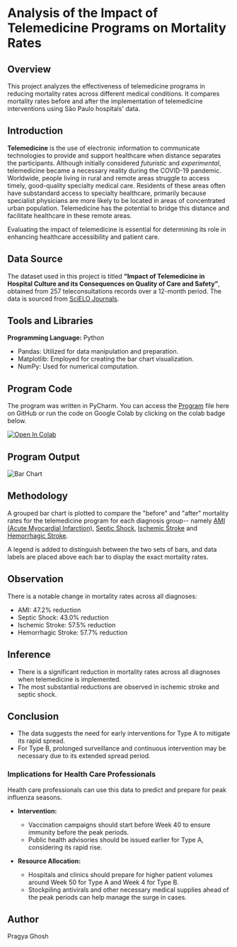 # Analysis of the Impact of Telemedicine Programs on Mortality Rates

## Overview
This project analyzes the effectiveness of telemedicine programs in reducing mortality rates across different medical conditions. It compares mortality rates before and after the implementation of telemedicine interventions using São Paulo hospitals' data.

## Introduction
**Telemedicine** is the use of electronic information to communicate technologies to provide and support healthcare when distance separates the participants. Although initially considered *futuristic* and *experimental*, telemedicine became a necessary reality during the COVID-19 pandemic. Worldwide, people living in rural and remote areas struggle to access timely, good-quality specialty medical care. Residents of these areas often have substandard access to specialty healthcare, primarily because specialist physicians are more likely to be located in areas of concentrated urban population. Telemedicine has the potential to bridge this distance and facilitate healthcare in these remote areas.

Evaluating the impact of telemedicine is essential for determining its role in enhancing healthcare accessibility and patient care.

## Data Source
The dataset used in this project is titled **“Impact of Telemedicine in Hospital Culture and its Consequences on Quality of Care and Safety”**, obtained from 257 teleconsultations records over a 12-month period. The data is sourced from [SciELO Journals](https://scielo.figshare.com/articles/dataset/Impact_of_telemedicine_in_hospital_culture_and_its_consequences_on_quality_of_care_and_safety/20029458/1?file=35773332).

## Tools and Libraries
**Programming Language:** Python
- Pandas: Utilized for data manipulation and preparation.
- Matplotlib: Employed for creating the bar chart visualization.
- NumPy: Used for numerical computation.

## Program Code
The program was written in PyCharm. You can access the [Program](Program) file here on GitHub or run the code on Google Colab by clicking on the colab badge below.

[![Open In Colab](https://colab.research.google.com/assets/colab-badge.svg)](https://colab.research.google.com/drive/1ngtyjvaxjVPGCdPp1-BmUKRg6b4Lrhzp)

## Program Output
![Bar Chart](https://github.com/user-attachments/assets/340d3af3-ae70-4da6-82df-36e68765195c)

## Methodology
A grouped bar chart is plotted to compare the "before" and "after" mortality rates for the telemedicine program for each diagnosis group-- namely [AMI (Acute Myocardial Infarction)](https://en.wikipedia.org/wiki/Myocardial_infarction), [Septic Shock](https://en.wikipedia.org/wiki/Septic_shock), [Ischemic Stroke](https://en.wikipedia.org/wiki/Stroke#Classification) and [Hemorrhagic Stroke](https://en.wikipedia.org/wiki/Stroke#Classification).

A legend is added to distinguish between the two sets of bars, and data labels are placed above each bar to display the exact mortality rates.

## Observation
There is a notable change in mortality rates across all diagnoses:
  - AMI: 47.2% reduction
  - Septic Shock: 43.0% reduction
  - Ischemic Stroke: 57.5% reduction
  - Hemorrhagic Stroke: 57.7% reduction

## Inference
- There is a significant reduction in mortality rates across all diagnoses when telemedicine is implemented.
- The most substantial reductions are observed in ischemic stroke and septic shock.

## Conclusion
- The data suggests the need for early interventions for Type A to mitigate its rapid spread.
- For Type B, prolonged surveillance and continuous intervention may be necessary due to its extended spread period.

### Implications for Health Care Professionals
Health care professionals can use this data to predict and prepare for peak influenza seasons.

- **Intervention:**
  - Vaccination campaigns should start before Week 40 to ensure immunity before the peak periods.
  - Public health advisories should be issued earlier for Type A, considering its rapid rise.
    
- **Resource Allocation:**
  - Hospitals and clinics should prepare for higher patient volumes around Week 50 for Type A and Week 4 for Type B.
  - Stockpiling antivirals and other necessary medical supplies ahead of the peak periods can help manage the surge in cases.

## Author
Pragya Ghosh
